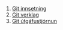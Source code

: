 1. [Git innsetning](https://vefthroun.github.io/verkefnaskil/git_innsetning.html)
1. [Git verklag](https://vefthroun.github.io/verkefnaskil/git_verklag.html)
1. [Git útgáfustjórnun](https://vefhonnun.github.io/verkstjorn/index.html)
